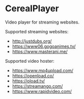 # CerealPlayerVideo player for streaming websites.Supported streaming websites:- http://justdubs.org/- https://www06.gogoanimes.tv/- https://www.masterani.me/Supported video hoster:- https://www.mp4upload.com/- https://openload.co/- https://oload.tv/- https://streamango.com/- https://www.rapidvideo.com/